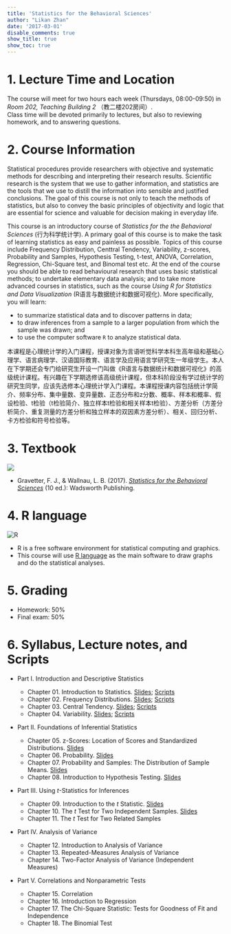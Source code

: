```yaml
---
title: 'Statistics for the Behavioral Sciences'
author: "Likan Zhan"
date: '2017-03-01'
disable_comments: true
show_title: true
show_toc: true
---
```


# 1. Lecture Time and Location

The course will meet for two hours each week (Thursdays, 08:00-09:50) in *Room 202, Teaching Building 2* （教二楼202房间）. <br>
Class time will be devoted primarily to lectures, but also to reviewing homework, and to answering questions.

# 2. Course Information

Statistical procedures provide researchers with objective and systematic methods for describing and interpreting their research results. Scientific research is the system that we use to gather information, and statistics are the tools that we use to distill the information into sensible and justified conclusions. The goal of this course is not only to teach the methods of statistics, but also to convey the basic principles of objectivity and logic that are essential for science and valuable for decision making in everyday life.

This course is an introductory course of *Statistics for the the Behavioral Sciences* (行为科学统计学). A primary goal of this course is to make the task of learning statistics as easy and painless as possible. Topics of this course include Frequency Distribution, Centtral Tendency, Variability, z-scores, Probability and Samples, Hypothesis Testing, t-test, ANOVA, Correlation, Regression, Chi-Square test, and Binomal test etc. At the end of the course you should be able to read behavioural research that uses basic statistical methods; to undertake elementary data analysis; and to take more advanced courses in statistics, such as the course *Using R for Statistics and Data Visualization* (R语言与数据统计和数据可视化). More specifically, you will learn:

- to summarize statistical data and to discover patterns in data;
- to draw inferences from a sample to a larger population from which the sample was drawn; and
- to use the computer software `R` to analyze statistical data.

本课程是心理统计学的入门课程，授课对象为言语听觉科学本科生高年级和基础心理学、语言病理学、汉语国际教育、语言学及应用语言学研究生一年级学生。本人在下学期还会专门给研究生开设一门叫做《R语言与数据统计和数据可视化》的高级统计课程。有兴趣在下学期选修该高级统计课程，但本科阶段没有学过统计学的研究生同学，应该先选修本心理统计学入门课程。本课程授课内容包括统计学简介、频率分布、集中量数、变异量数、正态分布和z分数、概率、样本和概率、假设检验、t检验（t检验简介、独立样本t检验和相关样本t检验）、方差分析（方差分析简介、重复测量的方差分析和独立样本的双因素方差分析）、相关、回归分析、卡方检验和符号检验等。

# 3. Textbook

![](https://images-na.ssl-images-amazon.com/images/I/51-o2uzSl9L._SX401_BO1,204,203,200_.jpg)

- Gravetter, F. J., & Wallnau, L. B. (2017). *[Statistics for the Behavioral Sciences](https://www.amazon.com/Statistics-Behavioral-Sciences-MindTap-Psychology/dp/1305504917)* (10 ed.): Wadsworth Publishing.

# 4. R language

![R](http://www.nature.com/polopoly_fs/7.22631.1418912852!/image/TB1.jpg_gen/derivatives/landscape_630/TB1.jpg)

- R is a free software environment for statistical computing and graphics.
- This course will use [R language](https://www.r-project.org) as the main software to draw graphs and do the statistical analyses.


# 5. Grading

- Homework: 50%
- Final exam: 50%

# 6. Syllabus, Lecture notes, and Scripts

- Part I. Introduction and Descriptive Statistics
  - Chapter 01. Introduction to Statistics. [Slides](http://statbehavsci.netlify.com/CH.01.pdf); [Scripts](/t_stat_behav_sci/stat-behv-sci-ch01/)
  - Chapter 02. Frequency Distributions. [Slides](http://statbehavsci.netlify.com/CH.02.pdf); [Scripts](/t_stat_behav_sci/stat-behv-sci-ch02/)
  - Chapter 03. Central Tendency. [Slides](http://statbehavsci.netlify.com/CH.03.pdf); [Scripts](/t_stat_behav_sci/stat-behv-sci-ch03/)
  - Chapter 04. Variability. [Slides](http://statbehavsci.netlify.com/CH.04.pdf); [Scripts](/t_stat_behav_sci/stat-behv-sci-ch04/)

- Part II. Foundations of Inferential Statistics
  - Chapter 05. z-Scores: Location of Scores and Standardized Distributions. [Slides](http://statbehavsci.netlify.com/CH.05.pdf)
  - Chapter 06. Probability. [Slides](http://statbehavsci.netlify.com/CH.06.pdf)
  - Chapter 07. Probability and Samples: The Distribution of Sample Means. [Slides](http://statbehavsci.netlify.com/CH.07.pdf)
  - Chapter 08. Introduction to Hypothesis Testing. [Slides](http://statbehavsci.netlify.com/CH.08.pdf)

- Part III. Using *t*-Statistics for Inferences
  - Chapter 09. Introduction to the *t* Statistic. [Slides](http://statbehavsci.netlify.com/CH.09.pdf)
  - Chapter 10. The *t* Test for Two Independent Samples. [Slides](http://statbehavsci.netlify.com/CH.10.pdf)
  - Chapter 11. The *t* Test for Two Related Samples

- Part IV. Analysis of Variance
  - Chapter 12. Introduction to Analysis of Variance
  - Chapter 13. Repeated-Measures Analysis of Variance
  - Chapter 14. Two-Factor Analysis of Variance (Independent Measures)

- Part V. Correlations and Nonparametric Tests
  - Chapter 15. Correlation
  - Chapter 16. Introduction to Regression
  - Chapter 17. The Chi-Square Statistic: Tests for Goodness of Fit and Independence
  - Chapter 18. The Binomial Test
